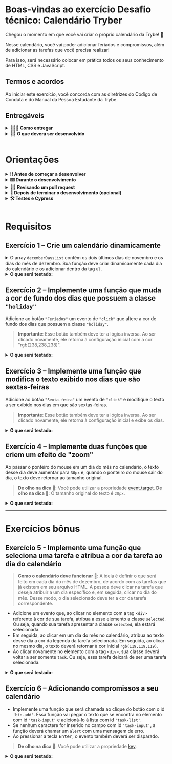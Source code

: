 # Boas-vindas ao exercício Desafio técnico: Calendário Tryber

Chegou o momento em que você vai criar o próprio calendário da Trybe! 🚀

Nesse calendário, você vai poder adicionar feriados e compromissos, além de adicionar as tarefas que você precisa realizar!

Para isso, será necessário colocar em prática todos os seus conhecimento de HTML, CSS e JavaScript.

## Termos e acordos

Ao iniciar este exercício, você concorda com as diretrizes do Código de Conduta e do Manual da Pessoa Estudante da Trybe.

## Entregáveis

<details>
  <summary><strong>🤷🏽‍♀️ Como entregar</strong></summary><br />

  Para entregar seu exercício, você deverá criar um *Pull Request* neste repositório.

  Lembre-se de que você pode consultar nosso conteúdo sobre [Git & GitHub](https://app.betrybe.com/learn/course/5e938f69-6e32-43b3-9685-c936530fd326/module/f04cdb21-382e-4588-8950-3b1a29afd2dd/section/876a615b-f578-4d65-a820-de9f3e5e57db/lesson/be8632bf-7bb7-4c01-a5d9-7aadac3a58f0) e nosso [Blog - Git & GitHub](https://blog.betrybe.com/tecnologia/git-e-github/) sempre que precisar!
</details>

<details>
  <summary><strong>👨‍💻 O que deverá ser desenvolvido</strong></summary><br />
<br />

Desafio técnico: Calendário Tryber

Você desenvolverá um calendário semelhante ao da imagem a seguir.

![Resultado esperado](images/resultado.gif)

O projeto já tem os arquivos `.html` e `.css` inicias. Fique à vontade para soltar a criatividade e alterar o arquivo `.css` como desejar!

O objetivo deste desafio é colocar em prática o que você estudou a respeito de DOM, seletores, manipulação de elementos HTML e Eventos em JavaScript. Por isso, você deve fazer os exercícios utilizando apenas código JavaScript, o qual deve ser inserido no arquivo `scripts.js`. Não altere o conteúdo do arquivo `index.html`.

</details>

<br />

# Orientações

<details>
<summary><strong>‼ Antes de começar a desenvolver</strong></summary><br />

1. Clone o repositório.

- Use o comando: `git clone git@github.com:tryber/sd-034-exercise-tryber-calendar.git`
- Entre na pasta do repositório que você acabou de clonar
  - `cd sd-034-exercise-tryber-calendar`

2. Instale as dependências e inicialize o projeto.

- Instale as dependências
  - `npm install`

3. Crie uma branch a partir da branch `main`.

- Verifique se você está na branch `main`
  - Exemplo: `git branch`
- Se você não estiver, mude para a branch `main`
  - Exemplo: `git checkout main`
- Agora, crie uma branch à qual você vai submeter os `commits` de seu projeto
  - Você deve criar uma branch no seguinte formato: `nome-sobrenome-nome-do-projeto`
  - Exemplo: `git checkout -b maria-soares-exercise-tryber-calendar`

4. Crie na raiz do projeto os arquivos que você precisará desenvolver.

- Verifique se você está na raiz do projeto
  - Exemplo: `pwd` -> o retorno vai ser algo do tipo _/Users/maria/code/**sd-034-exercise-tryber-calendar**_
- Crie os arquivos index.html e style.css
  - Exemplo: `touch index.html style.css`

5. Adicione as mudanças ao *stage* do Git e faça um `commit`.

- Verifique se as mudanças ainda não estão no *stage*
  - Exemplo: `git status` (devem aparecer listados os novos arquivos em vermelho)
- Adicione o novo arquivo ao *stage* do Git
  - Exemplo:
    - `git add .` (adicionando todas as mudanças - *que estavam em vermelho* - ao stage do Git)
    - `git status` (devem aparecer listados os arquivos em verde)
- Faça o `commit` inicial
  - Exemplo:
    - `git commit -m 'iniciando o projeto. VAMOS COM TUDO :rocket:'` (fazendo o primeiro commit)
    - `git status` (deve aparecer uma mensagem do tipo *nothing to commit* )

6. Adicione sua branch com o novo `commit` ao repositório remoto.

- Usando o exemplo anterior: `git push -u origin maria-soares-exercise-tryber-calendar`

7. Crie um `Pull Request` *(PR)*.

- Vá até a página de *Pull Requests* do [repositório no GitHub](https://github.com/tryber/sd-034-exercise-tryber-calendar/pulls)
- Clique no botão verde *"New pull request"*
- Clique na caixa de seleção *"Compare"* e escolha sua branch **com atenção** - Coloque um título em seu *Pull Request*
  - Exemplo: *"Cria tela de busca"*
- Clique no botão verde *"Create pull request"*

- Adicione uma descrição para o *Pull Request*, um título nítido que o identifique, e clique no botão verde *"Create pull request"*

 <img width="1335" alt="Exemplo de pull request" src="https://user-images.githubusercontent.com/42356399/166255109-b95e6eb4-2503-45e5-8fb3-cf7caa0436e5.png">

- Volte até a [página de *Pull Requests* do repositório](https://github.com/tryber/sd-034-exercise-tryber-calendar/pulls) e confira se seu *Pull Request* está criado

</details>
<details>
<summary><strong>⌨️ Durante o desenvolvimento</strong></summary><br />

- Faça `commits` das alterações que você fizer no código regularmente, pois, assim, você garante visibilidade para o time da Trybe e treina essa prática para o mercado de trabalho :);
- Lembre-se sempre de atualizar o repositório remoto após um (ou alguns) `commits`;
- Os comandos que você utilizará com mais frequência são:

1. `git status` *(para verificar o que está em vermelho - fora do stage - e o que está em verde - no stage)*;

2. `git add` *(para adicionar arquivos ao stage do Git)*;

3. `git commit` *(para criar um commit com os arquivos que estão no stage do Git)*;

4. `git push -u origin nome-da-branch` _(para enviar o commit para o repositório remoto na primeira vez em que fizer o `push` de uma nova branch)_;

5. `git push` *(para enviar o commit para o repositório remoto após o passo anterior)*.

</details>

<details>
<summary><strong>🕵🏿 Revisando um pull request</strong></summary><br />

Use o conteúdo sobre [Code Review](https://app.betrybe.com/learn/course/5e938f69-6e32-43b3-9685-c936530fd326/module/f04cdb21-382e-4588-8950-3b1a29afd2dd/section/b3af2f05-08e5-4b4a-9667-6f5f729c351d/lesson/36268865-fc46-40c7-92bf-cbded9af9006) para revisar os *Pull Requests*.

</details>

<details>
  <summary><strong>🤝 Depois de terminar o desenvolvimento (opcional)</strong></summary><br />

Após a solução dos exercícios, abra um PR em seu repositório forkado e, se quiser, mergeie para a `main`. Fique à vontade!

**Atenção!**: Ao criar o PR, você vai se deparar com esta tela:

![PR do exercício](images/examplepr.png)

É necessário realizar uma mudança. Para isso, clique no *base repository* como na imagem a seguir:

![Mudando a base do repositório](images/change-base.png)

Mude para seu repositório. Seu nome estará na frente do nome dele, por exemplo: `antonio/TicTacToe`. Depois desse passo, a página deve ficar assim:

![Após mudança](images/after-change.png)

Agora, basta criar o PULL REQUEST ao clicar no botão `Create Pull Request`.

> 💡 Realize esse processo para cada PR que abrir.

</details>

<details>
  <summary><strong>🛠 Testes e Cypress</strong></summary><br />

O Cypress é uma ferramenta de teste de front-end desenvolvida para a web. Antes de utilizá-lo, certifique-se de ter executado o comando `npm install` dentro do projeto.

Você pode rodar o Cypress localmente para verificar se seus requisitos estão passando. Para isso, execute um dos seguintes comandos:

1. Para executar os testes apenas no terminal:

```bash
npm test
```

2. Para executar os testes e vê-los rodando em uma janela de navegador:

```bash
npm run cypress:open
```

***ou***

```bash
npx cypress open
```

Após executar um dos comandos acima, uma janela de navegador será aberta e, então, você poderá escolher o teste a ser executado (project.spec.js) ou escolher `Run all specs` para executar todos os testes.

Assista a [este vídeo](https://vimeo.com/539240375/a116a166b9) para verificar como rodar o Cypress localmente 😉🎙

- Siga este passo a passo para verificar os **detalhes da execução do avaliador**:

  - Na página de seu *Pull Request*, acima do "botão de merge", procure por _**"Evaluator job"**_ e clique no link _**"Details"**_.

  - Na página que se abrirá, clique na linha _**"Cypress evaluator step"**_ .

  - Analise os resultados com base na mensagem _**"(Run Starting)"**_.

  - Caso tenha dúvidas, assista a [este vídeo](https://vimeo.com/420861252) ou poste sua dúvida no *Slack*.

⚠️ **O avaliador automático não avalia seu projeto necessariamente na ordem em que os requisitos aparecem no readme. Isso ocorre para fazer com que o processo de avaliação seja mais rápido. Então, não se assuste se isso acontecer, ok?**

- Contudo, tenha em mente que **nada além do que for pedido nos requisitos será avaliado**. *Esta é uma oportunidade para você exercitar sua criatividade e fazer experimentação com os conhecimentos adquiridos.*

O não cumprimento de um requisito, total ou parcialmente, impactará sua avaliação.

</details>

<br />

# Requisitos
## Exercício 1 – Crie um calendário dinamicamente

<details>
  <summary>
    O array <code>decemberDaysList</code> contém os dois últimos dias de novembro e os dias do mês de dezembro. Sua função deve criar dinamicamente cada dia do calendário e os adicionar dentro da tag <code>ul</code>.
  </summary>

> **Observação 🔎**: Note que os dias 29 e 30 de novembro estão no array, pois representam respectivamente domingo e segunda-feira.

```js
const decemberDaysList = [29, 30, 1, 2, 3, 4, 5, 6, 7, 8, 9, 10, 11, 12, 13, 14, 15, 16, 17, 18, 19, 20, 21, 22, 23, 24, 25, 26, 27, 28, 29, 30, 31];
```

</details>

<details>
  <summary><strong>O que será testado:</strong></summary>

- A tag <code>ul</code> deve conter o `id` `'days'`. Obs.: essa tag já existe em seu arquivo de `HTML`, portanto você precisa apenas recuperá-la.
- Os dias devem estar contidos em uma tag `<li>`, e todos devem ter a classe `day`. Exemplo: `<li class="day">3</li>`.
- Os dias 24, 25 e 31 são feriados e, além da classe `day`, devem conter a classe `holiday`. Exemplo: `<li class="day holiday">24</li>`.
- Os dias 4, 11, 18 e 25 são sextas-feiras. Eles devem conter a classe `day` e a classe `friday`. Exemplo: `<li class="day friday">4</li>`.

</details>

## Exercício 2 – Implemente uma função que muda a cor de fundo dos dias que possuem a classe `"holiday"`

Adicione ao botão `"Feriados"` um evento de `"click"` que altere a cor de fundo dos dias que possuem a classe `"holiday"`.

> **Importante**: Esse botão também deve ter a lógica inversa. Ao ser clicado novamente, ele retorna à configuração inicial com a cor "rgb(238,238,238)".

<details>
  <summary><strong>O que será testado:</strong></summary>

- Ao clicar no botão "Feriados", a cor de fundo dos dias que possuem a classe "holiday" deve mudar.
- Ao clicar novamente no botão "Feriados", a cor de fundo dos dias que possuem a classe "holiday" deve voltar ao normal.

</details>

## Exercício 3 – Implemente uma função que modifica o texto exibido nos dias que são sextas-feiras

Adicione ao botão `"Sexta-feira"` um evento de `"click"` e modifique o texto a ser exibido nos dias em que são sextas-feiras.

> **Importante**: Esse botão também deve ter a lógica inversa. Ao ser clicado novamente, ele retorna à configuração inicial e exibe os dias.

<details>
  <summary><strong>O que será testado:</strong></summary>

- Ao clicar no botão "Sexta-feira", o texto dos dias em que são sextas-feiras deve mudar. Esse texto pode ser o que você escolher, mas deve ser diferente do dia do mês.
- Ao clicar novamente no botão "Sexta-feira", o texto retorna ao normal.

</details>

## Exercício 4 – Implemente duas funções que criem um efeito de "zoom"

Ao passar o ponteiro do mouse em um dia do mês no calendário, o texto desse dia deve aumentar para `30px` e, quando o ponteiro do mouse sair do dia, o texto deve retornar ao tamanho original.

> **De olho na dica 👀**: Você pode utilizar a propriedade [event.target](https://developer.mozilla.org/en-US/docs/Web/API/Event/target).
> **De olho na dica 👀**: O tamanho original do texto é `20px`.

<details>
  <summary><strong>O que será testado:</strong></summary>

- Ao passar o mouse sobre um dia do calendário, o texto desse dia deve aumentar.
- Ao tirar o mouse sobre um dia do calendário, o texto desse dia deve retornar ao tamanho original.

</details>

---

# Exercícios bônus

## Exercício 5 - Implemente uma função que seleciona uma tarefa e atribua a cor da tarefa ao dia do calendário

> **Como o calendário deve funcionar 👀**: A ideia é definir o que será feito em cada dia do mês de dezembro, de acordo com as tarefas que já existem em seu arquivo HTML. A pessoa deve clicar na tarefa que deseja atribuir a um dia específico e, em seguida, clicar no dia do mês. Desse modo, o dia selecionado deve ter a cor da tarefa correspondente.

- Adicione um evento que, ao clicar no elemento com a tag `<div>` referente à cor de sua tarefa, atribua a esse elemento a classe `selected`. Ou seja, quando sua tarefa apresentar a classe `selected`, ela estará selecionada.
- Em seguida, ao clicar em um dia do mês no calendário, atribua ao texto desse dia a cor da legenda da tarefa selecionada. Em seguida, ao clicar no mesmo dia, o texto deverá retornar à cor inicial `rgb(119,119,119)`.
- Ao clicar novamente no elemento com a tag `<div>`, sua classe deverá voltar a ser somente `task`. Ou seja, essa tarefa deixará de ser uma tarefa selecionada.

<details>
  <summary><strong>O que será testado:</strong></summary>

- Ao clicar em uma tarefa, ela deve ser selecionada.
- Ao clicar em uma tarefa com a classe `.task` e clicar em um dia do mês no calendário com a classe `.day`, atribua a esse dia a cor da legenda de sua tarefa selecionada.
- Ao clicar novamente no dia com a cor da legenda, sua cor deverá voltar à configuração inicial `rgb(119,119,119)`.
- Ao clicar novamente na tarefa, ela deve ser desmarcada.

</details>

## Exercício 6 – Adicionando compromissos a seu calendário

- Implemente uma função que será chamada ao clique do botão com o id `'btn-add'`. Essa função vai pegar o texto que se encontra no elemento com id `'task-input'` e adicioná-lo à lista com id `'task-list'`.
- Se nenhum caractere for inserido no campo com id `'task-input'`, a função deverá chamar um `alert` com uma mensagem de erro.
- Ao pressionar a tecla <kbd>Enter</kbd>, o evento também deverá ser disparado.

> **De olho na dica 👀**: Você pode utilizar a propriedade [key](https://www.w3schools.com/JSREF/event_key_key.asp).

<details>
  <summary><strong>O que será testado:</strong></summary>

- Ao clicar no botão com id `'btn-add'`, com o texto `'25 - Natal'` na caixa de texto com id `'task-input'`, adiciona-se o item `'25 - Natal'` à lista com id `'task-list'`.
- Ao clicar no botão com id `'btn-add'`, sem nenhum caractere no campo com id `'task-input'`, a função deve chamar um `alert` com uma mensagem.
- Ao pressionar a tecla Enter, com o texto `'25 - Natal'` na caixa de texto com id `'task-input'`, adiciona-se o item `'25 - Natal'` à lista com id `'task-list'`.

</details>
